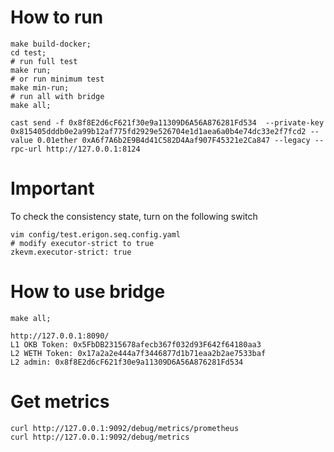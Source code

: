 # How to run
```shell
make build-docker;
cd test; 
# run full test
make run; 
# or run minimum test
make min-run;
# run all with bridge
make all;

cast send -f 0x8f8E2d6cF621f30e9a11309D6A56A876281Fd534  --private-key 0x815405dddb0e2a99b12af775fd2929e526704e1d1aea6a0b4e74dc33e2f7fcd2 --value 0.01ether 0xA6f7A6b2E9B4d41C582D4Aaf907F45321e2Ca847 --legacy --rpc-url http://127.0.0.1:8124
```

# Important
To check the consistency state, turn on the following switch
``` shell
vim config/test.erigon.seq.config.yaml
# modify executor-strict to true
zkevm.executor-strict: true
```

# How to use bridge
```
make all;

http://127.0.0.1:8090/
L1 OKB Token: 0x5FbDB2315678afecb367f032d93F642f64180aa3
L2 WETH Token: 0x17a2a2e444a7f3446877d1b71eaa2b2ae7533baf
L2 admin: 0x8f8E2d6cF621f30e9a11309D6A56A876281Fd534

```

# Get metrics
```
curl http://127.0.0.1:9092/debug/metrics/prometheus
curl http://127.0.0.1:9092/debug/metrics
```
